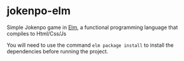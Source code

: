 # jokenpo-elm
Simple Jokenpo game in [Elm](http://elm-lang.org/), a functional programming language that compiles to Html/Css/Js

You will need to use the command ```elm package install``` to install the dependencies before running the project.
